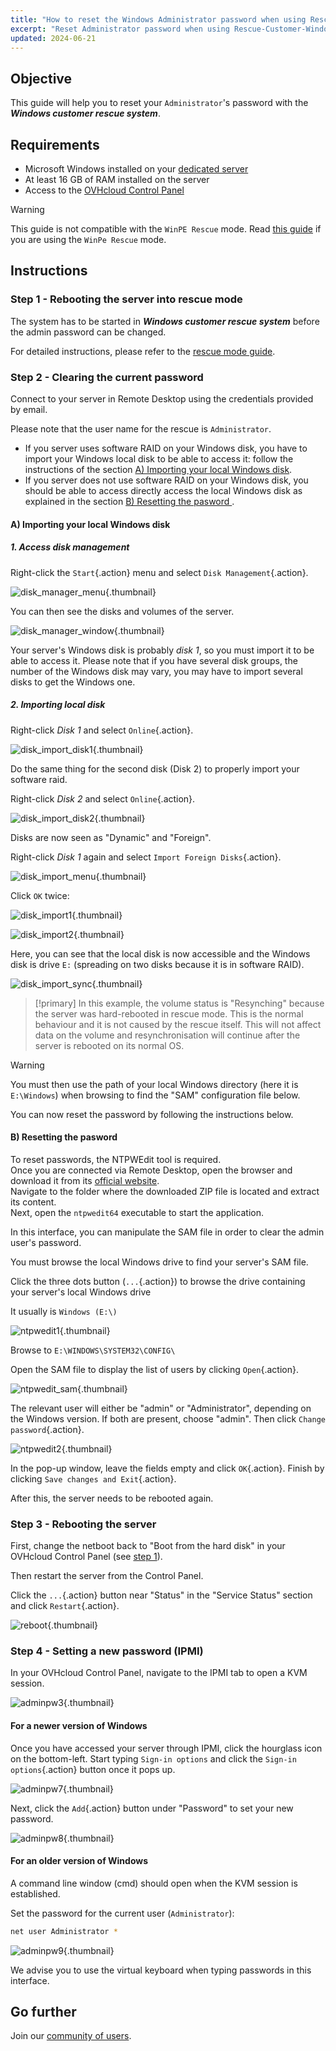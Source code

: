 ```yaml
---
title: "How to reset the Windows Administrator password when using Rescue-Customer-Windows"
excerpt: "Reset Administrator password when using Rescue-Customer-Windows"
updated: 2024-06-21
---
```


## Objective

This guide will help you to reset your `Administrator`'s password with the __*Windows customer rescue system*__.

## Requirements

- Microsoft Windows installed on your [dedicated server](/links/bare-metal/bare-metal)
- At least 16 GB of RAM installed on the server
- Access to the [OVHcloud Control Panel](/links/manager)

> [!warning]
>
> This guide is not compatible with the `WinPE Rescue` mode.
> Read [this guide](/pages/bare_metal_cloud/dedicated_servers/changing-admin-password-on-windows) if you are using the `WinPe Rescue` mode.
>

## Instructions

### Step 1 - Rebooting the server into rescue mode <a name="step1"></a>

The system has to be started in __*Windows customer rescue system*__ before the admin password can be changed.

For detailed instructions, please refer to the [rescue mode guide](/pages/bare_metal_cloud/dedicated_servers/rescue-customer-windows).

### Step 2 - Clearing the current password <a name="step2"></a>

Connect to your server in Remote Desktop using the credentials provided by email.

Please note that the user name for the rescue is `Administrator`.

- If you server uses software RAID on your Windows disk, you have to import your Windows local disk to be able to access it: follow the instructions of the section [A) Importing your local Windows disk](#sectionA).
- If you server does not use software RAID on your Windows disk, you should be able to access directly access the local Windows disk as explained in the section [B) Resetting the pasword ](#sectionB).

#### A) Importing your local Windows disk <a name="sectionA"></a>

##### 1. Access disk management

Right-click the `Start`{.action} menu and select `Disk Management`{.action}.

![disk_manager_menu](images/disk_manager_menu.png){.thumbnail}

You can then see the disks and volumes of the server.

![disk_manager_window](images/disk_manager_window1.png){.thumbnail}

Your server's Windows disk is probably *disk 1*, so you must import it to be able to access it.
Please note that if you have several disk groups, the number of the Windows disk may vary, you may have to import several disks to get the Windows one.

##### 2. Importing local disk

Right-click *Disk 1* and select `Online`{.action}.

![disk_import_disk1](images/disk_manager_disk1on.png){.thumbnail}

Do the same thing for the second disk (Disk 2) to properly import your software raid.

Right-click *Disk 2* and select `Online`{.action}.

![disk_import_disk2](images/disk_manager_disk2on.png){.thumbnail}

Disks are now seen as "Dynamic" and "Foreign".

Right-click *Disk 1* again and select `Import Foreign Disks`{.action}.

![disk_import_menu](images/disk_manager_diskimport.png){.thumbnail}

Click `OK` twice:

![disk_import1](images/disk_import1.png){.thumbnail}

![disk_import2](images/disk_import2.png){.thumbnail}

Here, you can see that the local disk is now accessible and the Windows disk is drive `E:` (spreading on two disks because it is in software RAID).

![disk_import_sync](images/disk_import_sync.png){.thumbnail}

> [!primary]
> In this example, the volume status is "Resynching" because the server was hard-rebooted in rescue mode. This is the normal behaviour and it is not caused by the rescue itself.
> This will not affect data on the volume and resynchronisation will continue after the server is rebooted on its normal OS.

> [!warning]
>
> You must then use the path of your local Windows directory (here it is `E:\Windows`) when browsing to find the "SAM" configuration file below.

You can now reset the password by following the instructions below.

#### B) Resetting the pasword <a name="sectionB"></a>

To reset passwords, the NTPWEdit tool is required.<br>
Once you are connected via Remote Desktop, open the browser and download it from its [official website](http://www.cdslow.org.ru/files/ntpwedit/ntpwed07.zip).<br>
Navigate to the folder where the downloaded ZIP file is located and extract its content.<br>
Next, open the `ntpwedit64` executable to start the application.

In this interface, you can manipulate the SAM file in order to clear the admin user's password.

You must browse the local Windows drive to find your server's SAM file.

Click the three dots button (`...`{.action}) to browse the drive containing your server's local Windows drive

It usually is `Windows (E:\)`

![ntpwedit1](images/ntpwedit_1.png){.thumbnail}

Browse to `E:\WINDOWS\SYSTEM32\CONFIG\`

Open the SAM file to display the list of users by clicking `Open`{.action}.

![ntpwedit_sam](images/SAM.png){.thumbnail}

The relevant user will either be "admin" or "Administrator", depending on the Windows version. If both are present, choose "admin". Then click `Change password`{.action}.

![ntpwedit2](images/ntpwedit_2.png){.thumbnail}

In the pop-up window, leave the fields empty and click `OK`{.action}. Finish by clicking `Save changes and Exit`{.action}.

After this, the server needs to be rebooted again.

### Step 3 - Rebooting the server <a name="step3"></a>

First, change the netboot back to "Boot from the hard disk" in your OVHcloud Control Panel (see [step 1](#step1)).

Then restart the server from the Control Panel.

Click the `...`{.action} button near "Status" in the "Service Status" section and click `Restart`{.action}.

![reboot](images/reboot.png){.thumbnail}

### Step 4 - Setting a new password (IPMI) <a name="step4"></a>

In your OVHcloud Control Panel, navigate to the IPMI tab to open a KVM session.

![adminpw3](images/adminpw3.png){.thumbnail}

#### For a newer version of Windows

Once you have accessed your server through IPMI, click the hourglass icon on the bottom-left. Start typing `Sign-in options` and click the `Sign-in options`{.action} button once it pops up.

![adminpw7](images/adminpw7.png){.thumbnail}

Next, click the `Add`{.action} button under "Password" to set your new password.

![adminpw8](images/adminpw8.png){.thumbnail}

#### For an older version of Windows

A command line window (cmd) should open when the KVM session is established.

Set the password for the current user (`Administrator`):

```bash
net user Administrator *
```

![adminpw9](images/adminpw9.png){.thumbnail}

We advise you to use the virtual keyboard when typing passwords in this interface.

## Go further

Join our [community of users](/links/community).
